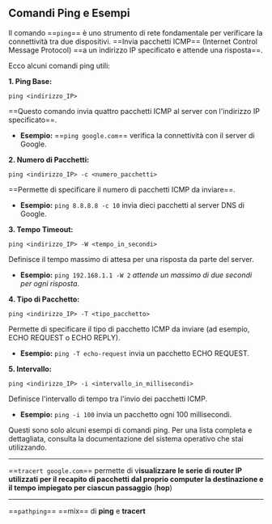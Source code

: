 ## Comandi Ping e Esempi

Il comando ==`ping`== è uno strumento di rete fondamentale per verificare la connettività tra due dispositivi. ==Invia pacchetti ICMP== (Internet Control Message Protocol) ==a un indirizzo IP specificato e attende una risposta==. 

Ecco alcuni comandi ping utili:

**1. Ping Base:**

```
ping <indirizzo_IP>
```

==Questo comando invia quattro pacchetti ICMP al server con l'indirizzo IP specificato==.  

* **Esempio:** ==`ping google.com`== verifica la connettività con il server di Google.

**2. Numero di Pacchetti:**

```
ping <indirizzo_IP> -c <numero_pacchetti>
```

==Permette di specificare il numero di pacchetti ICMP da inviare==. 

* **Esempio:** `ping 8.8.8.8 -c 10` invia dieci pacchetti al server DNS di Google.

**3. Tempo Timeout:**

```
ping <indirizzo_IP> -W <tempo_in_secondi>
```

Definisce il tempo massimo di attesa per una risposta da parte del server.

* **Esempio:** `ping 192.168.1.1 -W 2` *attende un massimo di due secondi per ogni risposta*.

**4. Tipo di Pacchetto:**

```
ping <indirizzo_IP> -T <tipo_pacchetto>
```

Permette di specificare il tipo di pacchetto ICMP da inviare (ad esempio, ECHO REQUEST o ECHO REPLY). 

* **Esempio:** `ping -T echo-request` invia un pacchetto ECHO REQUEST.

**5. Intervallo:**

```
ping <indirizzo_IP> -i <intervallo_in_millisecondi>
```

Definisce l'intervallo di tempo tra l'invio dei pacchetti ICMP.

* **Esempio:** `ping -i 100` invia un pacchetto ogni 100 millisecondi.



Questi sono solo alcuni esempi di comandi ping. Per una lista completa e dettagliata, consulta la documentazione del sistema operativo che stai utilizzando.

---

==`tracert google.com`== permette di v**isualizzare le serie di router IP utilizzati per il recapito di pacchetti dal proprio computer la destinazione e il tempo impiegato per ciascun passaggio** (**hop**)

---
==`pathping`== ==mix== di **ping** e **tracert**